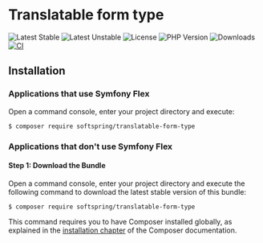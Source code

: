 # Translatable form type

![Latest Stable](https://img.shields.io/packagist/v/softspring/translatable-form-type?label=stable&style=flat-square)
![Latest Unstable](https://img.shields.io/packagist/v/softspring/translatable-form-type?label=unstable&style=flat-square&include_prereleases)
![License](https://img.shields.io/packagist/l/softspring/translatable-form-type?style=flat-square)
![PHP Version](https://img.shields.io/packagist/dependency-v/softspring/translatable-form-type/php?style=flat-square)
![Downloads](https://img.shields.io/packagist/dt/softspring/translatable-form-type?style=flat-square)
[![CI](https://img.shields.io/github/actions/workflow/status/softspring/translatable-form-type/ci.yml?branch=5.4&style=flat-square&label=CI)](https://github.com/softspring/translatable-form-type/actions/workflows/ci.yml)

## Installation

### Applications that use Symfony Flex

Open a command console, enter your project directory and execute:

```console
$ composer require softspring/translatable-form-type
```

### Applications that don't use Symfony Flex

#### Step 1: Download the Bundle

Open a command console, enter your project directory and execute the
following command to download the latest stable version of this bundle:

```console
$ composer require softspring/translatable-form-type
```

This command requires you to have Composer installed globally, as explained
in the [installation chapter](https://getcomposer.org/doc/00-intro.md)
of the Composer documentation.

